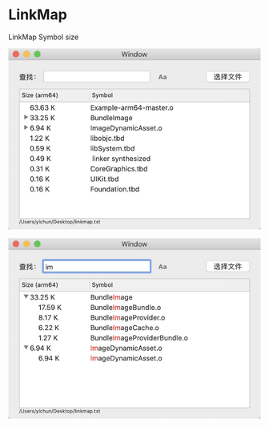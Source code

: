 # LinkMap
LinkMap Symbol size

![symbol](https://raw.githubusercontent.com/youlianchun/LinkMap/master/lm0.jpg)

![search](https://raw.githubusercontent.com/youlianchun/LinkMap/master/lm1.jpg)
